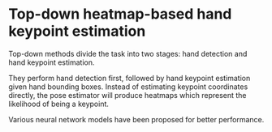 # Top-down heatmap-based hand keypoint estimation

Top-down methods divide the task into two stages: hand detection and hand keypoint estimation.

They perform hand detection first, followed by hand keypoint estimation given hand bounding boxes.
Instead of estimating keypoint coordinates directly, the pose estimator will produce heatmaps which represent the
likelihood of being a keypoint.

Various neural network models have been proposed for better performance.
